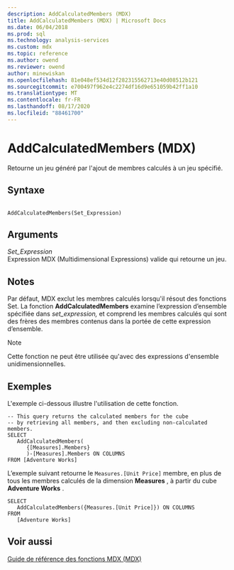 ```yaml
---
description: AddCalculatedMembers (MDX)
title: AddCalculatedMembers (MDX) | Microsoft Docs
ms.date: 06/04/2018
ms.prod: sql
ms.technology: analysis-services
ms.custom: mdx
ms.topic: reference
ms.author: owend
ms.reviewer: owend
author: minewiskan
ms.openlocfilehash: 81e048ef534d12f282315562713e40d08512b121
ms.sourcegitcommit: e700497f962e4c2274df16d9e651059b42ff1a10
ms.translationtype: MT
ms.contentlocale: fr-FR
ms.lasthandoff: 08/17/2020
ms.locfileid: "88461700"
---
```

# <a name="addcalculatedmembers-mdx"></a>AddCalculatedMembers (MDX)


  Retourne un jeu généré par l'ajout de membres calculés à un jeu spécifié.  
  
## <a name="syntax"></a>Syntaxe  
  
```  
  
AddCalculatedMembers(Set_Expression)   
```  
  
## <a name="arguments"></a>Arguments  
 *Set_Expression*  
 Expression MDX (Multidimensional Expressions) valide qui retourne un jeu.  
  
## <a name="remarks"></a>Notes  
 Par défaut, MDX exclut les membres calculés lorsqu'il résout des fonctions Set. La fonction **AddCalculatedMembers** examine l’expression d’ensemble spécifiée dans *set_expression,* et comprend les membres calculés qui sont des frères des membres contenus dans la portée de cette expression d’ensemble.  
  
> [!NOTE]  
>  Cette fonction ne peut être utilisée qu'avec des expressions d'ensemble unidimensionnelles.  
  
## <a name="examples"></a>Exemples  
 L'exemple ci-dessous illustre l'utilisation de cette fonction.  
  
```  
-- This query returns the calculated members for the cube  
-- by retrieving all members, and then excluding non-calculated members.  
SELECT   
   AddCalculatedMembers(  
      {[Measures].Members}  
      )-[Measures].Members ON COLUMNS  
FROM [Adventure Works]   
```  
  
 L’exemple suivant retourne le `Measures.[Unit Price]` membre, en plus de tous les membres calculés de la dimension **Measures** , à partir du cube **Adventure Works** .  
  
```  
SELECT  
   AddCalculatedMembers({Measures.[Unit Price]}) ON COLUMNS  
FROM   
   [Adventure Works]  
```  
  
## <a name="see-also"></a>Voir aussi  
 [Guide de référence des fonctions MDX &#40;MDX&#41;](../mdx/mdx-function-reference-mdx.md)  
  
  

